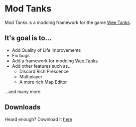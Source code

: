 # Mod Tanks
Mod Tanks is a modding framework for the game [Wee Tanks](https://www.weetanks.com/).

## It's goal is to...

  - Add Quality of Life improvements
  - Fix bugs
  - Add a framework for modding [Wee Tanks](https://www.weetanks.com/)
  - Add other features such as...
      - Discord Rich Prescence
      - Multiplayer
      - A more rich Map Editor

...and many more.

## Downloads
Heard enough? Download it [here](https://github.com/gvenzl/csv2db/releases/latest)
